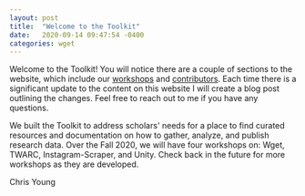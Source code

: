 ```yaml
---
layout: post
title:  "Welcome to the Toolkit"
date:   2020-09-14 09:47:54 -0400
categories: wget
---
```

Welcome to the Toolkit! You will notice there are a couple of sections to the website, which include our [workshops](/toolkit/workshops/) and [contributors](/toolkit/contributors/). Each time there is a significant update to the content on this website I will create a blog post outlining the changes. Feel free to reach out to me if you have any questions.

We built the Toolkit to address scholars' needs for a place to find curated resources and documentation on how to gather, analyze, and publish research data. Over the Fall 2020, we will have four workshops on: Wget, TWARC, Instagram-Scraper, and Unity. Check back in the future for more workshops as they are developed.

Chris Young
